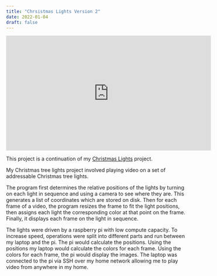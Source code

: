 ```yaml
---
title: "Chrsistmas Lights Version 2"
date: 2022-01-04
draft: false
---
```


<iframe width="560" height="315" src="https://www.youtube.com/embed/qRL0N3ooU7c?si=6yHi9NtoIwvrpivd" title="YouTube video player" frameborder="0" allow="accelerometer; autoplay; clipboard-write; encrypted-media; gyroscope; picture-in-picture; web-share" allowfullscreen></iframe>

This project is a continuation of my [Christmas Lights](/projects/Christmas-Lights) project.

My Christmas tree lights project involved playing video on a set of addressable Christmas tree lights.

The program first determines the relative positions of the lights by turning on each light in sequence and using a camera to see where they are. This generates a list of coordinates which are stored on disk. Then for each frame of a video, the program resizes the frame to fit the light positions, then assigns each light the corresponding color at that point on the frame. Finally, it displays each frame on the light in sequence.

The lights were driven by a raspberry pi with low compute capacity. To increase speed, operations were split into different parts and run between my laptop and the pi. The pi would calculate the positions. Using the positions my laptop would calculate the colors for each frame. Using the colors for each frame, the pi would display the images. The laptop was connected to the pi via SSH over my home network allowing me to play video from anywhere in my home.
